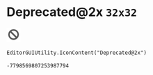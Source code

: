 # Deprecated@2x `32x32`
<img src="/img/Deprecated@2x.png" width=32 height=32>

``` CSharp
EditorGUIUtility.IconContent("Deprecated@2x")
```
```
-7798569807253987794
```
